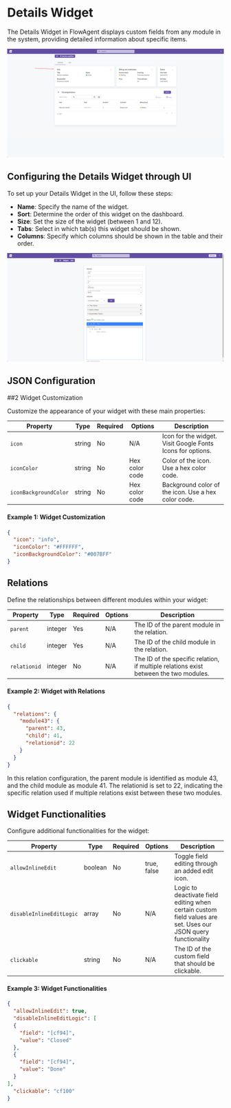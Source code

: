 # Details Widget

The Details Widget in FlowAgent displays custom fields from any module in the system, providing detailed information about specific items.

![Alt text](image.png)

## Configuring the Details Widget through UI

To set up your Details Widget in the UI, follow these steps:

- **Name**: Specify the name of the widget.
- **Sort**: Determine the order of this widget on the dashboard.
- **Size**: Set the size of the widget (between 1 and 12).
- **Tabs**: Select in which tab(s) this widget should be shown.
- **Columns**: Specify which columns should be shown in the table and their order.

![Alt text](image-1.png)

## JSON Configuration

##2 Widget Customization

Customize the appearance of your widget with these main properties:

| Property              | Type    | Required | Options                    | Description |
|-----------------------|---------|----------|----------------------------|-------------|
| `icon`                | string  | No       | N/A                        | Icon for the widget. Visit Google Fonts Icons for options. |
| `iconColor`           | string  | No       | Hex color code             | Color of the icon. Use a hex color code. |
| `iconBackgroundColor` | string  | No       | Hex color code             | Background color of the icon. Use a hex color code. |

#### Example 1: Widget Customization

```json
{
  "icon": "info", 
  "iconColor": "#FFFFFF", 
  "iconBackgroundColor": "#007BFF"
}
```

## Relations

Define the relationships between different modules within your widget:

| Property     | Type    | Required | Options    | Description |
|--------------|---------|----------|------------|-------------|
| `parent`     | integer | Yes      | N/A        | The ID of the parent module in the relation. |
| `child`      | integer | Yes      | N/A        | The ID of the child module in the relation. |
| `relationid` | integer | No       | N/A        | The ID of the specific relation, if multiple relations exist between the two modules. |

#### Example 2: Widget with Relations
```json
{
  "relations": {
    "module43": {
      "parent": 43,
      "child": 41,
      "relationid": 22
    }
  }
}
```
In this relation configuration, the parent module is identified as module 43, and the child module as module 41. The relationid is set to 22, indicating the specific relation used if multiple relations exist between these two modules.

## Widget Functionalities

Configure additional functionalities for the widget:

| Property                 | Type    | Required | Options   | Description |
|--------------------------|---------|----------|-----------|-------------|
| `allowInlineEdit`        | boolean | No       | true, false | Toggle field editing through an added edit icon. |
| `disableInlineEditLogic` | array  | No       | N/A       | Logic to deactivate field editing when certain custom field values are set. Uses our JSON query functionality |
| `clickable`              | string  | No       | N/A       | The ID of the custom field that should be clickable. |

#### Example 3: Widget Functionalities

```json
{
  "allowInlineEdit": true,
  "disableInlineEditLogic": [  
  {
    "field": "[cf94]",
    "value": "Closed" 
  },
  {
    "field": "[cf94]",
    "value": "Done" 
  }
],
  "clickable": "cf100"
}
